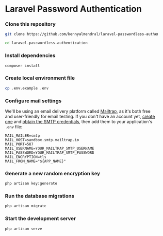 # Laravel Password Authentication

### Clone this repository
```bash
git clone https://github.com/kennyalmendral/laravel-passwordless-authentication.git

cd laravel-passwordless-authentication
```

### Install dependencies
```bash
composer install
```

### Create local environment file
```bash
cp .env.example .env
```

### Configure mail settings
We'll be using an email delivery platform called [Mailtrap](https://mailtrap.io/), as it's both free and user-friendly for email testing. If you don't have an account yet, [create one](https://mailtrap.io/register/signup) and [obtain the SMTP credentials](https://help.mailtrap.io/article/5-testing-integration), then add them to your application's `.env` file:

```git
MAIL_MAILER=smtp
MAIL_HOST=sandbox.smtp.mailtrap.io
MAIL_PORT=587
MAIL_USERNAME=YOUR_MAILTRAP_SMTP_USERNAME
MAIL_PASSWORD=YOUR_MAILTRAP_SMTP_PASSWORD
MAIL_ENCRYPTION=tls
MAIL_FROM_NAME="${APP_NAME}"
```

### Generate a new random encryption key
```bash
php artisan key:generate
```

### Run the database migrations
```bash
php artisan migrate
```

### Start the development server
```bash
php artisan serve
```